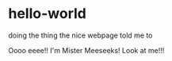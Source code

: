 # hello-world
doing the thing the nice webpage told me to

Oooo eeee!! I'm Mister Meeseeks! Look at me!!!
